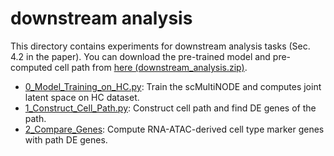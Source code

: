 # downstream analysis

This directory contains experiments for downstream analysis tasks (Sec. 4.2 in the paper).
You can download the pre-trained model and pre-computed cell path from [here (downstream_analysis.zip)](https://doi.org/10.6084/m9.figshare.27418872.v2).


- [0_Model_Training_on_HC.py](path_construction/0_Model_Training_on_HC.py): Train the scMultiNODE and computes joint latent space on HC dataset. 
- [1_Construct_Cell_Path.py](path_construction/1_Construct_Cell_Path.py): Construct cell path and find DE genes of the path.
- [2_Compare_Genes](path_construction/2_Compare_Genes.py): Compute RNA-ATAC-derived cell type marker genes with path DE genes. 
